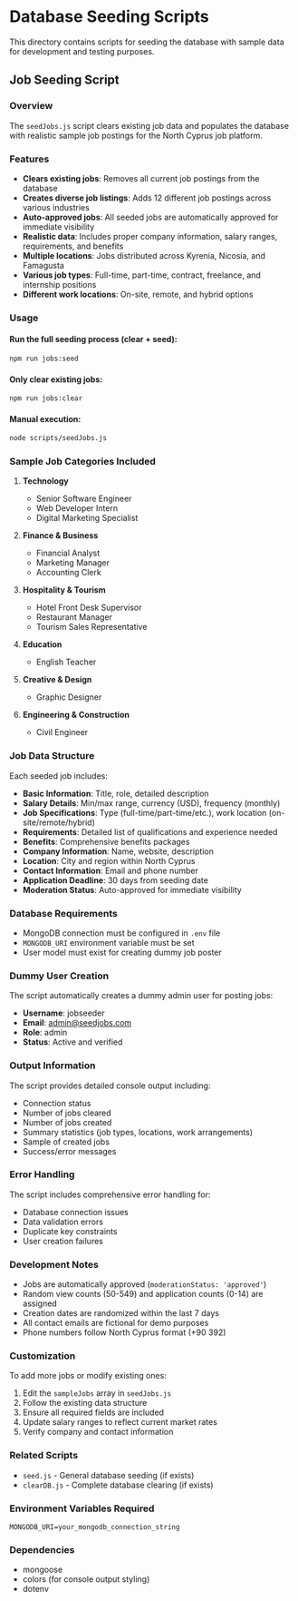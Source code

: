 # Database Seeding Scripts

This directory contains scripts for seeding the database with sample data for development and testing purposes.

## Job Seeding Script

### Overview
The `seedJobs.js` script clears existing job data and populates the database with realistic sample job postings for the North Cyprus job platform.

### Features
- **Clears existing jobs**: Removes all current job postings from the database
- **Creates diverse job listings**: Adds 12 different job postings across various industries
- **Auto-approved jobs**: All seeded jobs are automatically approved for immediate visibility
- **Realistic data**: Includes proper company information, salary ranges, requirements, and benefits
- **Multiple locations**: Jobs distributed across Kyrenia, Nicosia, and Famagusta
- **Various job types**: Full-time, part-time, contract, freelance, and internship positions
- **Different work locations**: On-site, remote, and hybrid options

### Usage

#### Run the full seeding process (clear + seed):
```bash
npm run jobs:seed
```

#### Only clear existing jobs:
```bash
npm run jobs:clear
```

#### Manual execution:
```bash
node scripts/seedJobs.js
```

### Sample Job Categories Included

1. **Technology**
   - Senior Software Engineer
   - Web Developer Intern
   - Digital Marketing Specialist

2. **Finance & Business**
   - Financial Analyst
   - Marketing Manager
   - Accounting Clerk

3. **Hospitality & Tourism**
   - Hotel Front Desk Supervisor
   - Restaurant Manager
   - Tourism Sales Representative

4. **Education**
   - English Teacher

5. **Creative & Design**
   - Graphic Designer

6. **Engineering & Construction**
   - Civil Engineer

### Job Data Structure

Each seeded job includes:
- **Basic Information**: Title, role, detailed description
- **Salary Details**: Min/max range, currency (USD), frequency (monthly)
- **Job Specifications**: Type (full-time/part-time/etc.), work location (on-site/remote/hybrid)
- **Requirements**: Detailed list of qualifications and experience needed
- **Benefits**: Comprehensive benefits packages
- **Company Information**: Name, website, description
- **Location**: City and region within North Cyprus
- **Contact Information**: Email and phone number
- **Application Deadline**: 30 days from seeding date
- **Moderation Status**: Auto-approved for immediate visibility

### Database Requirements

- MongoDB connection must be configured in `.env` file
- `MONGODB_URI` environment variable must be set
- User model must exist for creating dummy job poster

### Dummy User Creation

The script automatically creates a dummy admin user for posting jobs:
- **Username**: jobseeder
- **Email**: admin@seedjobs.com
- **Role**: admin
- **Status**: Active and verified

### Output Information

The script provides detailed console output including:
- Connection status
- Number of jobs cleared
- Number of jobs created
- Summary statistics (job types, locations, work arrangements)
- Sample of created jobs
- Success/error messages

### Error Handling

The script includes comprehensive error handling for:
- Database connection issues
- Data validation errors
- Duplicate key constraints
- User creation failures

### Development Notes

- Jobs are automatically approved (`moderationStatus: 'approved'`)
- Random view counts (50-549) and application counts (0-14) are assigned
- Creation dates are randomized within the last 7 days
- All contact emails are fictional for demo purposes
- Phone numbers follow North Cyprus format (+90 392)

### Customization

To add more jobs or modify existing ones:
1. Edit the `sampleJobs` array in `seedJobs.js`
2. Follow the existing data structure
3. Ensure all required fields are included
4. Update salary ranges to reflect current market rates
5. Verify company and contact information

### Related Scripts

- `seed.js` - General database seeding (if exists)
- `clearDB.js` - Complete database clearing (if exists)

### Environment Variables Required

```env
MONGODB_URI=your_mongodb_connection_string
```

### Dependencies

- mongoose
- colors (for console output styling)
- dotenv 